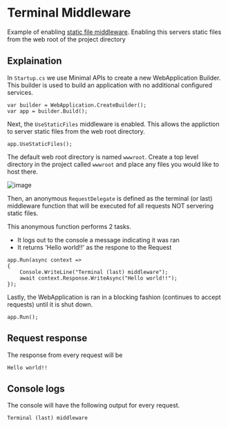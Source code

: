 # Terminal Middleware 

Example of enabling [static file middleware](https://docs.microsoft.com/en-us/aspnet/core/fundamentals/static-files?view=aspnetcore-6.0). Enabling this servers static files from the web root of the project directory

## Explaination

In `Startup.cs` we use Minimal APIs to create a new WebApplication Builder. This builder is used to build an application with no additional configured services. 

```
var builder = WebApplication.CreateBuilder();
var app = builder.Build();
```

Next, the `UseStaticFiles` middleware is enabled. This allows the appliction to server static files from the web root directory. 

```
app.UseStaticFiles();
```

The default web root directory is named `wwwroot`. Create a top level directory in the project called `wwwroot` and place any files you would like to host there.

![image](https://user-images.githubusercontent.com/48453433/154818083-355c7951-0f1e-4860-a923-6b1a7c7ba797.png)


Then, an anonymous `RequestDelegate` is defined as the terminal (or last) middleware function that will be executed fof all requests NOT servering static files.

This anonymous function performs 2 tasks.
- It logs out to the console a message indicating it was ran
- It returns 'Hello world!!' as the respone to the Request

```
app.Run(async context =>
{
    Console.WriteLine("Terminal (last) middleware");
    await context.Response.WriteAsync("Hello world!!");
});
```
Lastly, the WebApplication is ran in a blocking fashion (continues to accept requests) until it is shut down.

```
app.Run();
```

## Request response

The response from every request will be 
```
Hello world!!
```

## Console logs

The console will have the following output for every request.

```
Terminal (last) middleware
```
